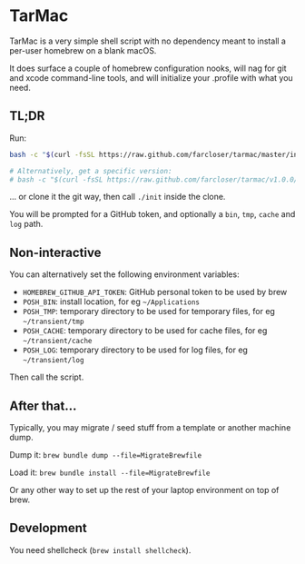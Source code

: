 # TarMac

TarMac is a very simple shell script with no dependency meant to install a per-user homebrew on a blank macOS.

It does surface a couple of homebrew configuration nooks, will nag for git and xcode command-line tools, 
and will initialize your .profile with what you need.

## TL;DR

Run:

```bash
bash -c "$(curl -fsSL https://raw.github.com/farcloser/tarmac/master/init)"

# Alternatively, get a specific version:
# bash -c "$(curl -fsSL https://raw.github.com/farcloser/tarmac/v1.0.0/init)"
```

... or clone it the git way, then call `./init` inside the clone.

You will be prompted for a GitHub token, and optionally a `bin`, `tmp`, `cache` and `log` path.

## Non-interactive

You can alternatively set the following environment variables:
 
* `HOMEBREW_GITHUB_API_TOKEN`: GitHub personal token to be used by brew
* `POSH_BIN`: install location, for eg `~/Applications`
* `POSH_TMP`: temporary directory to be used for temporary files, for eg `~/transient/tmp`
* `POSH_CACHE`: temporary directory to be used for cache files, for eg `~/transient/cache`
* `POSH_LOG`: temporary directory to be used for log files, for eg `~/transient/log`

Then call the script.

## After that...

Typically, you may migrate / seed stuff from a template or another machine dump.

Dump it:
`brew bundle dump --file=MigrateBrewfile`

Load it:
`brew bundle install --file=MigrateBrewfile`

Or any other way to set up the rest of your laptop environment on top of brew.

## Development

You need shellcheck (`brew install shellcheck`).
